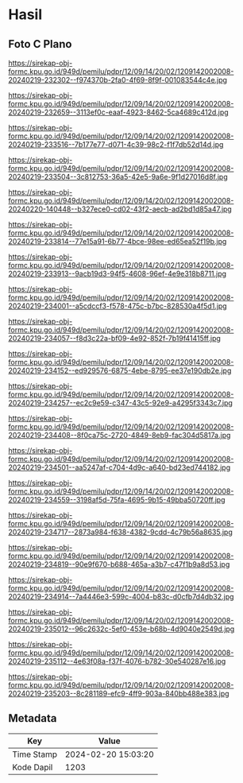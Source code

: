 # Hasil

## Foto C Plano

https://sirekap-obj-formc.kpu.go.id/949d/pemilu/pdpr/12/09/14/20/02/1209142002008-20240219-232302--f974370b-2fa0-4f69-8f9f-001083544c4e.jpg

https://sirekap-obj-formc.kpu.go.id/949d/pemilu/pdpr/12/09/14/20/02/1209142002008-20240219-232659--3113ef0c-eaaf-4923-8462-5ca4689c412d.jpg

https://sirekap-obj-formc.kpu.go.id/949d/pemilu/pdpr/12/09/14/20/02/1209142002008-20240219-233516--7b177e77-d071-4c39-98c2-f1f7db52d14d.jpg

https://sirekap-obj-formc.kpu.go.id/949d/pemilu/pdpr/12/09/14/20/02/1209142002008-20240219-233504--3c812753-36a5-42e5-9a6e-9f1d27016d8f.jpg

https://sirekap-obj-formc.kpu.go.id/949d/pemilu/pdpr/12/09/14/20/02/1209142002008-20240220-140448--b327ece0-cd02-43f2-aecb-ad2bd1d85a47.jpg

https://sirekap-obj-formc.kpu.go.id/949d/pemilu/pdpr/12/09/14/20/02/1209142002008-20240219-233814--77e15a91-6b77-4bce-98ee-ed65ea52f19b.jpg

https://sirekap-obj-formc.kpu.go.id/949d/pemilu/pdpr/12/09/14/20/02/1209142002008-20240219-233913--9acb19d3-94f5-4608-96ef-4e9e318b8711.jpg

https://sirekap-obj-formc.kpu.go.id/949d/pemilu/pdpr/12/09/14/20/02/1209142002008-20240219-234001--a5cdccf3-f578-475c-b7bc-828530a4f5d1.jpg

https://sirekap-obj-formc.kpu.go.id/949d/pemilu/pdpr/12/09/14/20/02/1209142002008-20240219-234057--f8d3c22a-bf09-4e92-852f-7b19f41415ff.jpg

https://sirekap-obj-formc.kpu.go.id/949d/pemilu/pdpr/12/09/14/20/02/1209142002008-20240219-234152--ed929576-6875-4ebe-8795-ee37e190db2e.jpg

https://sirekap-obj-formc.kpu.go.id/949d/pemilu/pdpr/12/09/14/20/02/1209142002008-20240219-234257--ec2c9e59-c347-43c5-92e9-a4295f3343c7.jpg

https://sirekap-obj-formc.kpu.go.id/949d/pemilu/pdpr/12/09/14/20/02/1209142002008-20240219-234408--8f0ca75c-2720-4849-8eb9-fac304d5817a.jpg

https://sirekap-obj-formc.kpu.go.id/949d/pemilu/pdpr/12/09/14/20/02/1209142002008-20240219-234501--aa5247af-c704-4d9c-a640-bd23ed744182.jpg

https://sirekap-obj-formc.kpu.go.id/949d/pemilu/pdpr/12/09/14/20/02/1209142002008-20240219-234559--3198af5d-75fa-4695-9b15-49bba50720ff.jpg

https://sirekap-obj-formc.kpu.go.id/949d/pemilu/pdpr/12/09/14/20/02/1209142002008-20240219-234717--2873a984-f638-4382-9cdd-4c79b56a8635.jpg

https://sirekap-obj-formc.kpu.go.id/949d/pemilu/pdpr/12/09/14/20/02/1209142002008-20240219-234819--90e9f670-b688-465a-a3b7-c47f1b9a8d53.jpg

https://sirekap-obj-formc.kpu.go.id/949d/pemilu/pdpr/12/09/14/20/02/1209142002008-20240219-234914--7a4446e3-599c-4004-b83c-d0cfb7d4db32.jpg

https://sirekap-obj-formc.kpu.go.id/949d/pemilu/pdpr/12/09/14/20/02/1209142002008-20240219-235012--96c2632c-5ef0-453e-b68b-4d9040e2549d.jpg

https://sirekap-obj-formc.kpu.go.id/949d/pemilu/pdpr/12/09/14/20/02/1209142002008-20240219-235112--4e63f08a-f37f-4076-b782-30e540287e16.jpg

https://sirekap-obj-formc.kpu.go.id/949d/pemilu/pdpr/12/09/14/20/02/1209142002008-20240219-235203--8c281189-efc9-4ff9-903a-840bb488e383.jpg


## Metadata

| Key        | Value               |
| ---------- | ------------------- |
| Time Stamp | 2024-02-20 15:03:20 |
| Kode Dapil | 1203                |



